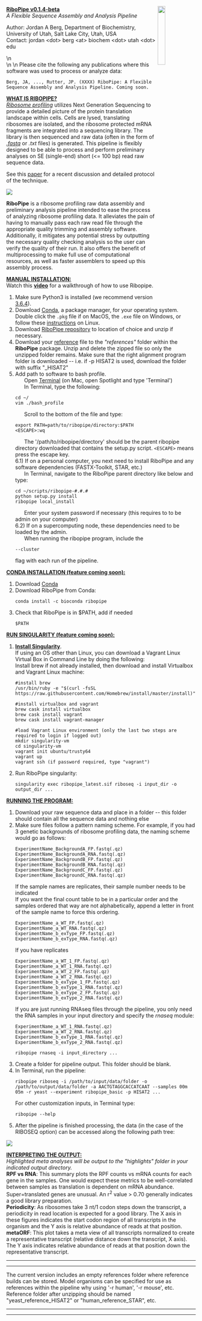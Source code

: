 <p><img src="https://github.com/j-berg/ribopipe/blob/master/ribopipe_logo_v4.png" class="center" width="20%" height="20%" align="right">

<b><u>RiboPipe v0.1.4-beta</u></b>   
<i>A Flexible Sequence Assembly and Analysis Pipeline</i>  

Author: Jordan A Berg, Department of Biochemistry, University of Utah, Salt Lake City, Utah, USA  
Contact: jordan \<dot\> berg \<at\> biochem \<dot\> utah \<dot\> edu </p>
\n   
\n 
\n 
Please cite the following any publications where this software was used to process or analyze data:   
```
Berg, JA, ..., Rutter, JP. (XXXX) RiboPipe: A Flexible Sequence Assembly and Analysis Pipeline. Coming soon.
```

<b><u>WHAT IS RIBOPIPE?</u></b>   
<i><a href="https://en.wikipedia.org/wiki/Ribosome_profiling">Ribosome profiling</a></i> utilizes Next Generation Sequencing to provide a detailed picture of the protein translation landscape within cells. Cells are lysed, translating ribosomes are isolated, and the ribosome protected mRNA fragments are integrated into a sequencing library. The library is then sequenced and raw data (often in the form of <i><a href="http://support.illumina.com/content/dam/illumina-support/help/BaseSpaceHelp_v2/Content/Vault/Informatics/Sequencing_Analysis/BS/swSEQ_mBS_FASTQFiles.htm">.fastq</a></i> or <i>.txt</i> files) is generated. This pipeline is flexibly designed to be able to process and perform preliminary analyses on SE (single-end) short (<= 100 bp) read raw sequence data.   

See this <a href="https://www.ncbi.nlm.nih.gov/pubmed/28579404">paper</a> for a recent discussion and detailed protocol of the technique.   


<img src="https://github.com/j-berg/ribopipe/blob/master/riboseq_overview.png" class="center">

<b>RiboPipe</b> is a ribosome profiling raw data assembly and preliminary analysis pipeline intended to ease the process of analyzing ribosome profiling data. It alleviates the pain of having to manually pass each raw read file through the appropriate quality trimming and assembly software. Additionally, it mitigates any potential stress by outputting the necessary quality checking analysis so the user can verify the quality of their run. It also offers the benefit of multiprocessing to make full use of computational resources, as well as faster assemblers to speed up this assembly process.   


<b><u>MANUAL INSTALLATION:</u></b>   
Watch this <a href=""><b>video</b></a> for a walkthrough of how to use Ribopipe. 
1)  Make sure Python3 is installed (we recommend version <a href='https://www.python.org/downloads/release/python-364/'>3.6.4</a>).   
2)  Download <a href='https://www.anaconda.com/download/#macos'>Conda</a>, a package manager, for your operating system. Double click the ```.pkg``` file if on MacOS, the ```.exe``` file on Windows, or follow these <a href='https://conda.io/docs/user-guide/install/linux.html#install-linux-silent'>instructions</a> on Linux.    
3) Download <a href="https://github.com/j-berg/ribopipe/releases/tag/0.1.2">RiboPipe repository</a> to location of choice and unzip if necessary.  
4)  Download your <a href="https://sourceforge.net/projects/ribopipe/files/references/">reference</a> file to the <i>"references"</i> folder within the <b>RiboPipe</b> package. Unzip and delete the zipped file so only the unzipped folder remains. Make sure that the right alignment program folder is downloaded -- i.e. if -p HISAT2 is used, download the folder with suffix "_HISAT2"
5)  Add path to software to bash profile.  
     &nbsp;&nbsp;&nbsp;&nbsp;&nbsp;&nbsp;Open <a href="https://www.imore.com/how-use-terminal-mac-when-you-have-no-idea-where-start">Terminal</a> (on Mac, open Spotlight and type 'Terminal')  
     &nbsp;&nbsp;&nbsp;&nbsp;&nbsp;&nbsp;In Terminal, type the following:  
     ```linux
     cd ~/  
     vim ./bash_profile
     ```
     &nbsp;&nbsp;&nbsp;&nbsp;&nbsp;&nbsp;Scroll to the bottom of the file and type: 
     ```linux
     export PATH=path/to/ribopipe/directory:$PATH
     <ESCAPE>:wq
     ```     
     &nbsp;&nbsp;&nbsp;&nbsp;&nbsp;&nbsp;The '/path/to/ribopipe/directory' should be the parent ribopipe directory downloaded that contains the setup.py script. ```<ESCAPE>``` means press the escape key.      
6.1) If on a personal computer, you next need to install RiboPipe and any software dependencies (FASTX-Toolkit, STAR, etc.)   
     &nbsp;&nbsp;&nbsp;&nbsp;&nbsp;&nbsp;In Terminal, navigate to the RiboPipe parent directory like below and type: 
     ```linux
     cd ~/scripts/ribopipe-#.#.#
     python setup.py install
     ribopipe local_install
     ```
     &nbsp;&nbsp;&nbsp;&nbsp;&nbsp;&nbsp;Enter your system password if necessary (this requires to to be admin on your computer)  
6.2) If on a supercomputing node, these dependencies need to be loaded by the admin.  
     &nbsp;&nbsp;&nbsp;&nbsp;&nbsp;&nbsp;When running the ribopipe program, include the 
     ```linux
     --cluster
     ```
     flag with each run of the pipeline.  

<b><u>CONDA INSTALLATION (feature coming soon):</u></b>   
1) Download <a href="https://www.anaconda.com/download/#macos">Conda</a>   
2) Download RiboPipe from Conda:
     ```linux
     conda install -c bioconda ribopipe
     ```
3) Check that RiboPipe is in $PATH, add if needed    
     ```linux
     $PATH
     ```

<b><u>RUN SINGULARITY (feature coming soon):</u></b>  
1) <a href="https://www.sylabs.io/guides/3.0/user-guide/quick_start.html#quick-installation-steps"><b>Install Singularity</b></a>.   
If using an OS other than Linux, you can download a Vagrant Linux Virtual Box in Command Line by doing the following:   
Install brew if not already installed, then download and install Virtualbox and Vagrant Linux machine:   
     ```linux
     #install brew
     /usr/bin/ruby -e "$(curl -fsSL https://raw.githubusercontent.com/Homebrew/install/master/install)"
     
     #install virtualbox and vagrant
     brew cask install virtualbox
     brew cask install vagrant
     brew cask install vagrant-manager
     
     #load Vagrant Linux environment (only the last two steps are required to login if logged out)
     mkdir singularity-vm
     cd singularity-vm
     vagrant init ubuntu/trusty64
     vagrant up
     vagrant ssh (if password required, type "vagrant")
     ```
    
2) Run RiboPipe singularity:   
     ```linux
     singularity exec ribopipe_latest.sif riboseq -i input_dir -o output_dir ...
     ```

<b><u>RUNNING THE PROGRAM:</u></b>   
1)  Download your raw sequence data and place in a folder -- this folder should contain all the sequence data and nothing else  
2)  Make sure files follow a pattern naming scheme. For example, if you had 3 genetic backgrounds of ribosome profiling data, the naming scheme would go as follows:  
     ```linux
     ExperimentName_BackgroundA_FP.fastq(.qz)  
     ExperimentName_BackgroundA_RNA.fastq(.qz)  
     ExperimentName_BackgroundB_FP.fastq(.qz)  
     ExperimentName_BackgroundB_RNA.fastq(.qz)  
     ExperimentName_BackgroundC_FP.fastq(.qz)  
     ExperimentName_BackgroundC_RNA.fastq(.qz)
     ```
    If the sample names are replicates, their sample number needs to be indicated  
    If you want the final count table to be in a particular order and the samples ordered that way are not alphabetically, append a letter in front of the sample name to force this ordering.  
      ```linux
      ExperimentName_a_WT_FP.fastq(.qz)  
      ExperimentName_a_WT_RNA.fastq(.qz)  
      ExperimentName_b_exType_FP.fastq(.qz)  
      ExperimentName_b_exType_RNA.fastq(.qz)  
      ```
    If you have replicates 
      ```linux
      ExperimentName_a_WT_1_FP.fastq(.qz)  
      ExperimentName_a_WT_1_RNA.fastq(.qz)  
      ExperimentName_a_WT_2_FP.fastq(.qz)  
      ExperimentName_a_WT_2_RNA.fastq(.qz)
      ExperimentName_b_exType_1_FP.fastq(.qz)  
      ExperimentName_b_exType_1_RNA.fastq(.qz)  
      ExperimentName_b_exType_2_FP.fastq(.qz)  
      ExperimentName_b_exType_2_RNA.fastq(.qz)
      ```
    If you are just running RNAseq files through the pipeline, you only need the RNA samples in your input directory and specify the <i>rnaseq</i> module:
    ```linux 
    ExperimentName_a_WT_1_RNA.fastq(.qz)   
    ExperimentName_a_WT_2_RNA.fastq(.qz) 
    ExperimentName_b_exType_1_RNA.fastq(.qz)  
    ExperimentName_b_exType_2_RNA.fastq(.qz)
      
    ribopipe rnaseq -i input_directory ...
      ```
3)  Create a folder for pipeline output. This folder should be blank.  
4)  In Terminal, run the pipeline:  
      ```linux
      ribopipe riboseq -i /path/to/input/data/folder -o /path/to/output/data/folder -a AACTGTAGGCACCATCAAT --samples 00m 05m -r yeast --experiment ribopipe_basic -p HISAT2 ...   
      ```
      For other customization inputs, in Terminal type:
      ```linux
      ribopipe --help
      ```
5)  After the pipeline is finished processing, the data (in the case of the RIBOSEQ option) can be accessed along the following path tree:   
<img src="https://github.com/j-berg/ribopipe/blob/master/ribopipe_overview.png" class="center">


<b><u>INTERPRETING THE OUTPUT:</u></b>   
<i>Highlighted meta analyses will be output to the "highlights" folder in your indicated output directory.</i>   
<b>RPF vs RNA</b>: This summary plots the RPF counts vs mRNA counts for each gene in the samples. One would expect these metrics to be well-correlated between samples as translation is dependent on mRNA abundance. Super=translated genes are unusual. An r<sup>2</sup> value > 0.70 generally indicates a good library preparation.   
<b>Periodicity</b>: As ribosomes take 3 nt/1 codon steps down the transcript, a periodicity in read location is expected for a good library. The X axis in these figures indicates the start codon region of all transcripts in the organism and the Y axis is relative abundance of reads at that position.   
<b>metaORF</b>: This plot takes a meta view of all transcripts normalized to create a representative transcript (relative distance down the transcript, X axis). The Y axis indicates relative abundance of reads at that position down the representative transcript.   


***  
******  
The current version includes an empty references folder where reference builds can be stored. Model organisms can be specified for use as references within the pipeline why using '-r human', '-r mouse', etc.  
Reference folder after unzipping should be named "yeast_reference_HISAT2" or "human_reference_STAR", etc.
******  
***  
